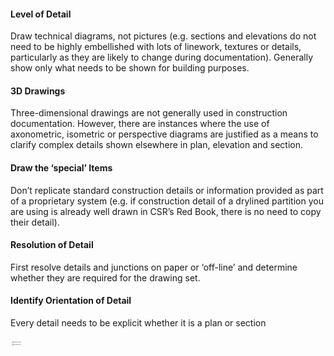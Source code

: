 #### Level of Detail

Draw technical diagrams, not pictures (e.g. sections and elevations do not need to be highly embellished with lots of linework, textures or details, particularly as they are likely to change during documentation).
Generally show only what needs to be shown for building purposes.

#### 3D Drawings

Three-dimensional drawings are not generally used in construction documentation.
However, there are instances where the use of axonometric, isometric or perspective diagrams are justified as a means to clarify complex details shown elsewhere in plan, elevation and section.

#### Draw the ‘special’ Items

Don’t replicate standard construction details or information provided as part of a proprietary system
(e.g. if construction detail of a drylined partition you are using is already well drawn in CSR’s Red Book, there is no need to copy their detail).

#### Resolution of Detail

First resolve details and junctions on paper or ‘off-line’ and determine whether they are required for the drawing set.

#### Identify Orientation of Detail

Every detail needs to be explicit whether it is a plan or section

![05-image](notes/1_Principles/assets/05-image.svg)

